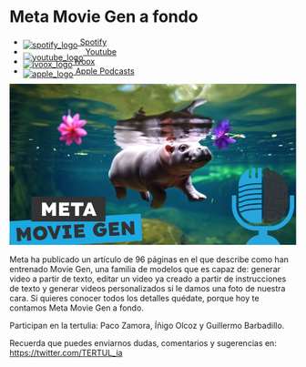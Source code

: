 # Meta Movie Gen a fondo

- [<img src="https://cdn.iconscout.com/icon/free/png-256/spotify-36-721973.png" alt="spotify_logo" width="32" style="position: relative; top: 5px;"> Spotify](https://open.spotify.com/episode/6jxGSVMzqo8K9qV302axtR?si=n4o7vAMhSf2UeT4VDwxunQ)
- [<img src="https://cdn.icon-icons.com/icons2/195/PNG/256/YouTube_23392.png" alt="youtube_logo" width="32" style="position: relative; top: 10px;"> Youtube](https://youtu.be/3iYIpJ-B4Cw)
- [<img src="https://i0.wp.com/parqueeste.org/wp-content/uploads/2020/07/ivoox-icon.png?fit=256%2C256&ssl=1" alt="ivoox_logo" width="32" style="position: relative; top: 5px;"> Ivoox](https://go.ivoox.com/rf/135693342)
- [<img src="https://cdn.iconscout.com/icon/free/png-256/apple-853-675472.png" alt="apple_logo" width="32" style="position: relative; top: 5px;"> Apple Podcasts](https://podcasts.apple.com/us/podcast/meta-movie-gen-a-fondo/id1669083682?i=1000676186422)

![movie gen](res/2024-11-08-09-36-32.png)

Meta ha publicado un artículo de 96 páginas en el que describe como han entrenado Movie Gen, una familia de modelos que es capaz de: generar video a partir de texto, editar un video ya creado a partir de instrucciones de texto y generar videos personalizados si le damos una foto de nuestra cara. Si quieres conocer todos los detalles quédate, porque hoy te contamos Meta Movie Gen a fondo.

Participan en la tertulia: Paco Zamora, Íñigo Olcoz y Guillermo Barbadillo.

Recuerda que puedes enviarnos dudas, comentarios y sugerencias en: <https://twitter.com/TERTUL_ia>